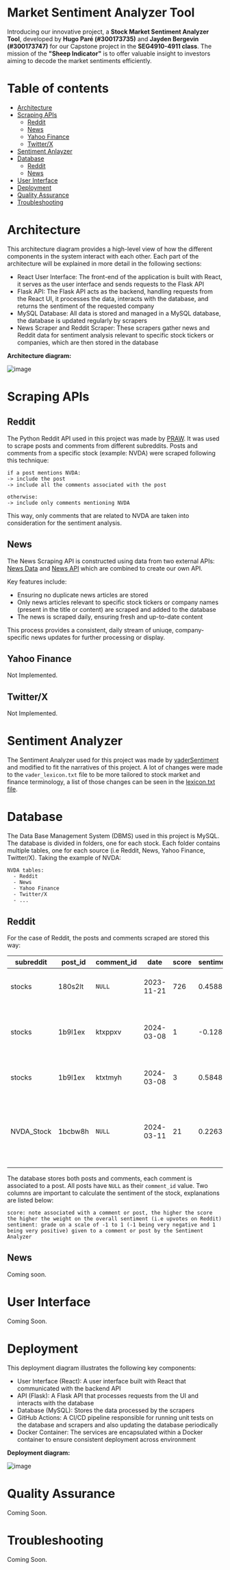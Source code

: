 # Market Sentiment Analyzer Tool

Introducing our innovative project, a **Stock Market Sentiment Analyzer Tool**, developed by **Hugo Paré (#300173735)** and **Jayden Bergevin (#300173747)** for our Capstone project in the **SEG4910-4911 class**. The mission of the **"Sheep Indicator"** is to offer valuable insight to investors aiming to decode the market sentiments efficiently.

# Table of contents
* [Architecture](#architecture)
* [Scraping APIs](#scraping-apis)
  * [Reddit](#reddit)
  * [News](#news)
  * [Yahoo Finance](#yahoo-finance)
  * [Twitter/X](#twitterx)
* [Sentiment Anlayzer](#sentiment-analyzer)
* [Database](#database)
  * [Reddit](#reddit-1)
  * [News](#news-1)
* [User Interface](#user-interface)
* [Deployment](#deployment)
* [Quality Assurance](#quality-assurance)
* [Troubleshooting](#troubleshooting)

# Architecture

This architecture diagram provides a high-level view of how the different components in the system interact with each other. Each part of the architecture will be explained in more detail in the following sections:
* React User Interface: The front-end of the application is built with React, it serves as the user interface and sends requests to the Flask API
* Flask API: The Flask API acts as the backend, handling requests from the React UI, it processes the data, interacts with the database, and returns the sentiment of the requested company
* MySQL Database: All data is stored and managed in a MySQL database, the database is updated regularly by scrapers
* News Scraper and Reddit Scraper: These scrapers gather news and Reddit data for sentiment analysis relevant to specific stock tickers or companies, which are then stored in the database

**Architecture diagram:**

![image](./docs/architecture-diagram.png)

# Scraping APIs

## Reddit

The Python Reddit API used in this project was made by [PRAW](https://praw.readthedocs.io/en/stable/). It was used to scrape posts and comments from different subreddits. Posts and comments from a specific stock (example: NVDA) were scraped following this technique:

```
if a post mentions NVDA:
-> include the post
-> include all the comments associated with the post

otherwise:
-> include only comments mentioning NVDA
```

This way, only comments that are related to NVDA are taken into consideration for the sentiment analysis.

## News

The News Scraping API is constructed using data from two external APIs: [News Data](https://newsdata.io/) and [News API](https://newsapi.org/) which are combined to create our own API.

Key features include:
* Ensuring no duplicate news articles are stored
* Only news articles relevant to specific stock tickers or company names (present in the title or content) are scraped and added to the database
* The news is scraped daily, ensuring fresh and up-to-date content

This process provides a consistent, daily stream of uniuqe, company-specific news updates for further processing or display.

## Yahoo Finance

Not Implemented.

## Twitter/X

Not Implemented.

# Sentiment Analyzer

The Sentiment Analyzer used for this project was made by [vaderSentiment](https://pypi.org/project/vaderSentiment/) and modified to fit the narratives of this project. A lot of changes were made to the `vader_lexicon.txt` file to be more tailored to stock market and finance terminology, a list of those changes can be seen in the [lexicon.txt file](lexicon.txt).

# Database

The Data Base Management System (DBMS) used in this project is MySQL. The database is divided in folders, one for each stock. Each folder contains multiple tables, one for each source (i.e Reddit, News, Yahoo Finance, Twitter/X). Taking the example of NVDA:

```
NVDA tables:
  - Reddit
  - News
  - Yahoo Finance
  - Twitter/X
  - ...
```

## Reddit

For the case of Reddit, the posts and comments scraped are stored this way:

|subreddit  |post_id|comment_id|date       |score|sentiment|description|
|-----------|-------|----------|-----------|-----|---------|-----------|
|stocks     |180s2lt|`NULL`    |2023-11-21 |726  |0.4588   |Nvidia crush earnings yet again|
|stocks     |1b9l1ex|ktxppxv   |2024-03-08 |1    |-0.128   |literally sold NVDA yesterday from fear of a drop. wow|
|stocks     |1b9l1ex|ktxtmyh   |2024-03-08 |3    |0.5848   |Nvda dip is rare. Buy while you can!|
|NVDA_Stock |1bcbw8h|`NULL`    |2024-03-11 |21   |0.2263   |Someone bought $780 MILLION worth of NVDA call options of Friday|

The database stores both posts and comments, each comment is associated to a post. All posts have `NULL` as their `comment_id` value. Two columns are important to calculate the sentiment of the stock, explanations are listed below:

```
score: note associated with a comment or post, the higher the score the higher the weight on the overall sentiment (i.e upvotes on Reddit)
sentiment: grade on a scale of -1 to 1 (-1 being very negative and 1 being very positive) given to a comment or post by the Sentiment Analyzer
```

## News

Coming soon.

# User Interface

Coming Soon.

# Deployment

This deployment diagram illustrates the following key components:
* User Interface (React): A user interface built with React that communicated with the backend API
* API (Flask): A Flask API that processes requests from the UI and interacts with the database
* Database (MySQL): Stores the data processed by the scrapers
* GitHub Actions: A CI/CD pipeline responsible for running unit tests on the database and scrapers and also updating the database periodically
* Docker Container: The services are encapsulated within a Docker container to ensure consistent deployment across environment

**Deployment diagram:**

![image](./docs/deployment-diagram.png)

# Quality Assurance

Coming Soon.

# Troubleshooting

Coming Soon.
